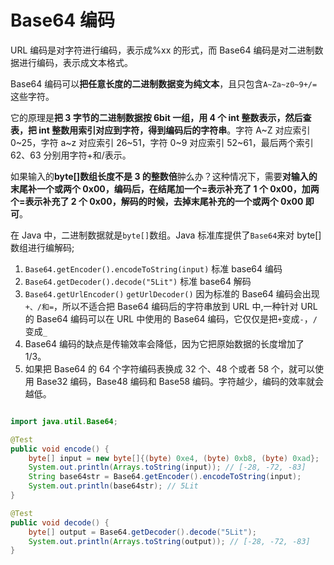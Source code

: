 # Base64 编码

URL 编码是对字符进行编码，表示成%xx 的形式，而 Base64 编码是对二进制数据进行编码，表示成文本格式。

Base64 编码可以**把任意长度的二进制数据变为纯文本**，且只包含`A~Za~z0~9+/=`这些字符。

它的原理是**把 3 字节的二进制数据按 6bit 一组，用 4 个 int 整数表示，然后查表，把 int 整数用索引对应到字符，得到编码后的字符串**。字符 A~Z 对应索引 0~25，字符 a~z 对应索引 26~51，字符 0~9 对应索引 52~61，最后两个索引 62、63 分别用字符+和/表示。

如果输入的**byte[]数组长度不是 3 的整数倍**肿么办？这种情况下，需要**对输入的末尾补一个或两个 0x00，编码后，在结尾加一个=表示补充了 1 个 0x00，加两个=表示补充了 2 个 0x00，解码的时候，去掉末尾补充的一个或两个 0x00 即可**。

在 Java 中，二进制数据就是`byte[]`数组。Java 标准库提供了`Base64`来对 byte[]数组进行编解码;

1. `Base64.getEncoder().encodeToString(input)` 标准 base64 编码
2. `Base64.getDecoder().decode("5Lit")` 标准 base64 解码
3. `Base64.getUrlEncoder()` `getUrlDecoder()` 因为标准的 Base64 编码会出现`+、/和=`，所以不适合把 Base64 编码后的字符串放到 URL 中,一种针对 URL 的 Base64 编码可以在 URL 中使用的 Base64 编码，它仅仅是把`+`变成`-`，`/`变成`_`
4. Base64 编码的缺点是传输效率会降低，因为它把原始数据的长度增加了 1/3。
5. 如果把 Base64 的 64 个字符编码表换成 32 个、48 个或者 58 个，就可以使用 Base32 编码，Base48 编码和 Base58 编码。字符越少，编码的效率就会越低。

```java

import java.util.Base64;

@Test
public void encode() {
    byte[] input = new byte[]{(byte) 0xe4, (byte) 0xb8, (byte) 0xad};
    System.out.println(Arrays.toString(input)); // [-28, -72, -83]
    String base64str = Base64.getEncoder().encodeToString(input);
    System.out.println(base64str); // 5Lit
}

@Test
public void decode() {
    byte[] output = Base64.getDecoder().decode("5Lit");
    System.out.println(Arrays.toString(output)); // [-28, -72, -83]
}
```